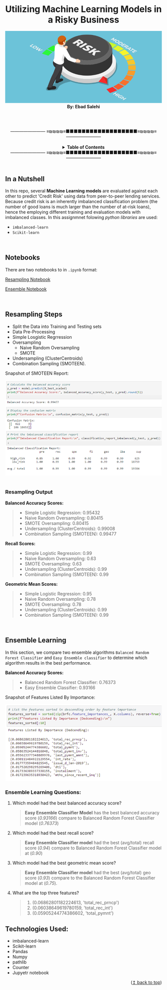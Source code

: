 <div id="top"></div>

<h1 align="center">Utilizing Machine Learning Models in a Risky Business</h1>

<div align="center">    
    <section><img src="Images/risky1.png"/></section>
    <section> <b>By: Ebad Salehi </b> </section>
</div>

<br><br>
<div align="center">
———————— ≡₪₪₪₪≡■■■■■■■■■■■■■■■■■■≡₪₪₪₪≡ ————————
<br><br>
<!-- TABLE OF CONTENTS -->
<details align="center">
  <summary> <b>Table of Contents</b></summary>
  <ul>
        <li><a href="#in-a-nutshell"> In a Nutshell</a> </li>   
        <li><a href="#files">Notebooks</a></li>
        <li><a href="#resampling"> Resampling Steps and Output</a></li>
        <li><a href="#ensemble">Ensemble Learning</a></li>  
        <li><a href="#tech">Technologies Used</a></li>    
  </ul>
</details>
———————— ≡₪₪₪₪≡■■■■■■■■■■■■■■■■■■≡₪₪₪₪≡ ————————
</div>
<br>


<div id="in-a-nutshell">

<h2> In a Nutshell </h2>
In this repo, several <b>Machine Learning models</b> are evaluated against each other to predict 'Credit Risk' using data from peer-to-peer lending services.
Because credit risk is an inherently imbalanced classification problem (the number of good loans is much larger than the number of at-risk loans), hence the employing different training and evaluation models with imbalanced classes. In this assignmnet folowing <i>python libraries</i> are used:

 - `imbalanced-learn`
 - `Scikit-learn` 

</div>
<br>

<div id="files">

<h2> Notebooks </h2>
    
There are two notebooks to in `.ipynb` format:
	
[Resampling Notebook](Codes/credit_risk_resampling.ipynb)
	
[Ensemble Notebook](Codes/credit_risk_ensemble.ipynb)

</div>

<br>

<div id="resampling">

<h2> Resampling Steps </h2>
 
 - Split the Data into Training and Testing sets
 - Data Pre-Processing
 - Simple Losgistic Regrression
 - Oversampling 
	 - Naive Random Oversampling
	 - SMOTE
 - Undersampling (ClusterCentroids)
 - Combination Sampling (SMOTEEN).

<p> Snapshot of SMOTEEN Report: </p>
<div align="center">    
    <img src="Images/smoteen-report.PNG"/>
</div>
<br>
	
<h3> Resampling Output </h3>

**Balanced Accuracy Scores:**    
> - Simple Logistic Regression: 0.95432
> -   Naive Random Oversampling: 0.80415
> -   SMOTE Oversampling: 0.80415
> -   Undersampling (ClusterCentroids): 0.99008
> -   Combination Sampling (SMOTEEN): 0.99477

**Recall Scores:**
> -   Simple Logistic Regression: 0.99
> -   Naive Random Oversampling: 0.63
> -   SMOTE Oversampling: 0.63
> -   Undersampling (ClusterCentroids): 0.99
> -   Combination Sampling (SMOTEEN): 0.99

**Geometric Mean Scores:**
> -   Simple Logistic Regression: 0.95
> -   Naive Random Oversampling: 0.78
> -   SMOTE Oversampling: 0.78
> -   Undersampling (ClusterCentroids): 0.99
> -   Combination Sampling (SMOTEEN): 0.99

</div>
<br>

<div id="ensemble">

<h2> Ensemble Learning </h2>

In this section, we compare two ensemble algorithms `Balanced Random Forest Classifier` and `Easy Ensemble classifier` to determine which algorithm results in the best performance. 
    
**Balanced Accuracy Scores:**
> - Balanced Random Forest Classifier: 0.76373
> - Easy Ensemble Classifier: 0.93166

<p> Snapshot of Features Listed By Importance: </p>
  <div align="center">    
    <img src="Images/features_list.PNG"/>
  </div>  

<h3>Ensemble Learning Questions:</h3>
    
1. Which model had the best balanced accuracy score?

    >**Easy Ensemble Classifier Model** has the best balanced accuracy score (*0.93166*) compare to Balanced Random Forest Classifier model (*0.76373*)

2. Which model had the best recall score?

    >**Easy Ensemble Classifier model** had the best (avg/total) recall score (*0.94*) compare to Balanced Random Forest Classifier model at (*0.90*)
3. Which model had the best geometric mean score?

    >**Easy Ensemble Classifier model** had the best (avg/total) geo score (*0.93*) compare to the Balanced Random Forest Classifier model at (*0.75*).

4. What are the top three features?

	 >1. (0.06862801182224613, 'total_rec_prncp')
	 >2. (0.06038649619780159, 'total_rec_int')
	 >3. (0.05905244774386602, 'total_pymnt')
</div>


<div id="tech">
	
<h2> Technologies Used: </h2>
	
   - imbalanced-learn
   - Scikit-learn
   - Pandas
   - Numpy
   - pathlib
   - Counter  
   - Jupyetr notebook

</div>

<div align="right">(<a href="#top">↥ back to top</a>)</div>
<br/>
